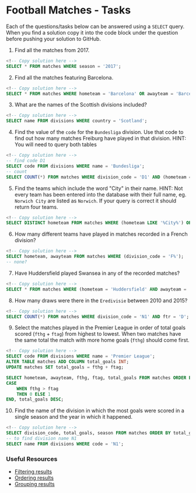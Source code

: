 # Football Matches - Tasks

Each of the questions/tasks below can be answered using a `SELECT` query. When you find a solution copy it into the code block under the question before pushing your solution to GitHub.

1) Find all the matches from 2017.

```sql
<!-- Copy solution here -->
SELECT * FROM matches WHERE season = '2017';


```

2) Find all the matches featuring Barcelona.

```sql
<!-- Copy solution here -->
SELECT * FROM matches WHERE hometeam = 'Barcelona' OR awayteam = 'Barcelona';


```

3) What are the names of the Scottish divisions included?

```sql
<!-- Copy solution here -->
SELECT name FROM divisions WHERE country = 'Scotland';


```

4) Find the value of the `code` for the `Bundesliga` division. Use that code to find out how many matches Freiburg have played in that division. HINT: You will need to query both tables

```sql
<!-- Copy solution here -->
-- find code D1 
SELECT code FROM divisions WHERE name = 'Bundesliga'; 
-- count 
SELECT COUNT(*) FROM matches WHERE division_code = 'D1' AND (hometeam = 'Freiburg' OR awayteam = 'Freiburg');


```

5)  Find the teams which include the word "City" in their name. HINT: Not every team has been entered into the database with their full name, eg. `Norwich City` are listed as `Norwich`. If your query is correct it should return four teams.

```sql
<!-- Copy solution here -->
SELECT DISTINCT hometeam FROM matches WHERE (hometeam LIKE '%City%') ORDER BY hometeam;


```

6) How many different teams have played in matches recorded in a French division?

```sql
<!-- Copy solution here -->
SELECT hometeam, awayteam FROM matches WHERE (division_code = 'F%');
-- none?


```

7) Have Huddersfield played Swansea in any of the recorded matches?

```sql
<!-- Copy solution here -->
SELECT * FROM matches WHERE (hometeam = 'Huddersfield' AND awayteam = 'Swansea');


```

8) How many draws were there in the `Eredivisie` between 2010 and 2015?

```sql
<!-- Copy solution here -->
SELECT COUNT(*) FROM matches WHERE division_code = 'N1' AND ftr = 'D';

```

9) Select the matches played in the Premier League in order of total goals scored (`fthg` + `ftag`) from highest to lowest. When two matches have the same total the match with more home goals (`fthg`) should come first. 

```sql
<!-- Copy solution here -->
SELECT code FROM divisions WHERE name = 'Premier League';
ALTER TABLE matches ADD COLUMN total_goals INT;
UPDATE matches SET total_goals = fthg + ftag;

SELECT hometeam, awayteam, fthg, ftag, total_goals FROM matches ORDER BY 
CASE 
    WHEN fthg > ftag 
    THEN 0 ELSE 1 
END, total_goals DESC;

```

10) Find the name of the division in which the most goals were scored in a single season and the year in which it happened.

```sql
<!-- Copy solution here -->
SELECT division_code, total_goals, season FROM matches ORDER BY total_goals DESC LIMIT 1;
-- to find division name N1
SELECT name FROM divisions WHERE code = 'N1';
```

### Useful Resources

- [Filtering results](https://www.w3schools.com/sql/sql_where.asp)
- [Ordering results](https://www.w3schools.com/sql/sql_orderby.asp)
- [Grouping results](https://www.w3schools.com/sql/sql_groupby.asp)